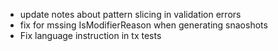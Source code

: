 * update notes about pattern slicing in validation errors
* fix for mssing IsModifierReason when generating snaoshots
* Fix language instruction in tx tests
